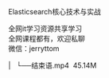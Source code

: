 Elasticsearch核心技术与实战

全网it学习资源共享学习<br>全网课程都有，欢迎私聊<br>微信：jerryttom<br>

| &nbsp;&nbsp;└──结束语.mp4 &nbsp;45.14M